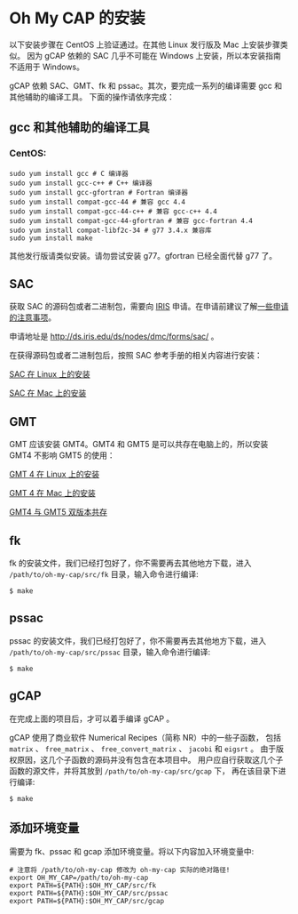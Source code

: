 # Oh My CAP 的安装

以下安装步骤在 CentOS 上验证通过。在其他 Linux 发行版及 Mac 上安装步骤类似。
因为 gCAP 依赖的 SAC 几乎不可能在 Windows 上安装，所以本安装指南不适用于 Windows。

gCAP 依赖 SAC、GMT、fk 和 pssac。其次，要完成一系列的编译需要 gcc 和其他辅助的编译工具。
下面的操作请依序完成：

## gcc 和其他辅助的编译工具

### CentOS:

    sudo yum install gcc # C 编译器
    sudo yum install gcc-c++ # C++ 编译器
    sudo yum install gcc-gfortran # Fortran 编译器
    sudo yum install compat-gcc-44 # 兼容 gcc 4.4
    sudo yum install compat-gcc-44-c++ # 兼容 gcc-c++ 4.4
    sudo yum install compat-gcc-44-gfortran # 兼容 gcc-fortran 4.4
    sudo yum install compat-libf2c-34 # g77 3.4.x 兼容库
    sudo yum install make

其他发行版请类似安装。请勿尝试安装 g77。gfortran 已经全面代替 g77 了。

## SAC

获取 SAC 的源码包或者二进制包，需要向 [IRIS](https://www.iris.edu/hq/) 申请。在申请前建议了解[一些申请的注意事项](https://seisman.github.io/SAC_Docs_zh/introduction/request.html)。

申请地址是 <http://ds.iris.edu/ds/nodes/dmc/forms/sac/> 。

在获得源码包或者二进制包后，按照 SAC 参考手册的相关内容进行安装：

[SAC 在 Linux 上的安装](https://seisman.github.io/SAC_Docs_zh/introduction/linux-install.html)

[SAC 在 Mac 上的安装](https://seisman.github.io/SAC_Docs_zh/introduction/mac-install.html)

## GMT

GMT 应该安装 GMT4。GMT4 和 GMT5 是可以共存在电脑上的，所以安装 GMT4 不影响 GMT5 的使用：

[GMT 4 在 Linux 上的安装](https://seisman.info/install-gmt4-under-linux.html)

[GMT 4 在 Mac 上的安装](https://seisman.info/install-gmt4-under-mac.html)

[GMT4 与 GMT5 双版本共存](https://seisman.info/multiple-versions-of-gmt.html)

## fk

fk 的安装文件，我们已经打包好了，你不需要再去其他地方下载，进入 `/path/to/oh-my-cap/src/fk` 目录，输入命令进行编译:

    $ make

## pssac

pssac 的安装文件，我们已经打包好了，你不需要再去其他地方下载，进入 `/path/to/oh-my-cap/src/pssac` 目录，输入命令进行编译:

    $ make

## gCAP

在完成上面的项目后，才可以着手编译 gCAP 。

gCAP 使用了商业软件 Numerical Recipes（简称 NR）中的一些子函数，
包括 `matrix` 、 `free_matrix` 、 `free_convert_matrix` 、 `jacobi` 和 `eigsrt` 。
由于版权原因，这几个子函数的源码并没有包含在本项目中。
用户应自行获取这几个子函数的源文件，并将其放到 `/path/to/oh-my-cap/src/gcap` 下，
再在该目录下进行编译:

    $ make

## 添加环境变量

需要为 fk、pssac 和 gcap 添加环境变量。将以下内容加入环境变量中:

    # 注意将 /path/to/oh-my-cap 修改为 oh-my-cap 实际的绝对路径!
    export OH_MY_CAP=/path/to/oh-my-cap
    export PATH=${PATH}:$OH_MY_CAP/src/fk
    export PATH=${PATH}:$OH_MY_CAP/src/pssac
    export PATH=${PATH}:$OH_MY_CAP/src/gcap
